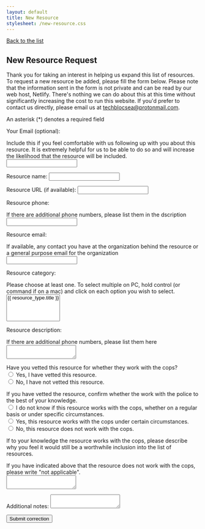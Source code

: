 ```yaml
---
layout: default
title: New Resource
stylesheet: /new-resource.css
---
```


<a href="/">Back to the list</a>

<h2>New Resource Request</h2>

<p>
    Thank you for taking an interest in helping us expand this list of resources. To request a new resource be added, please fill the form below. Please note that the information sent in the form is not private and can be read by our web host, Netlify. There's nothing we can do about this at this time without significantly increasing the cost to run this website. If you'd prefer to contact us directly, please email us at <a href="mailto:techblocsea@protonmail.com">techblocsea@protonmail.com</a>.
</p>

<!-- This form won't work locally but netlify transforms the `action` into a "success" page that it redirects to after handling the POST request -->
<form name="new-resource" data-netlify="true" action="/new-resource-thanks" method="POST">
    <p>An asterisk (*) denotes a required field</p>
    <p>
        <label for="submitter-email">Your Email (optional):</label>
        <aside>Include this if you feel comfortable with us following up with you about this resource. It is extremely helpful for us to be able to do so and will increase the likelihood that the resource will be included.</aside>
        <input id="submitter-email" type="email" name="submitter-email" />
    </p>
    <p>
        <label class="required">Resource name: <input type="text" required name="name" /></label>
    </p>
    <p>
        <!-- Don't use type="url" here because it's too strict and requires a schema which some users might not bother to enter and could be confusing -->
        <label>Resource URL (if available): <input type="text" name="url" /></label>
    </p>
    <p>
        <label class="required" for="phone">Resource phone:</label>
        <aside>If there are additional phone numbers, please list them in the dscription</aside>
        <input id="phone" type="tel" required name="phone" />
    </p>
    <p>
        <label for="resource-email">Resource email:</label>
        <aside>If available, any contact you have at the organization behind the resource or a general purpose email for the organization</aside>
        <input id="resource-email" type="email" name="resource-email" />
    </p>
    <p>
        <label class="required" for="category">Resource category:</label>
        <aside>Please choose at least one. To select multiple on PC, hold control (or command if on a mac) and click on each option you wish to select.</aside>
        <select id="category" name="category" multiple required>
            {% for resource_type in site.resource_types %}
                <option value="{{ resource_type.slug }}">{{ resource_type.title }}</option>
            {% endfor %}
        </select>
    </p>
    <p>
        <label class="required" for="description">Resource description:</label>
        <aside>If there are additional phone numbers, please list them here</aside>
        <textarea id="description" name="description" required></textarea>
    </p>
    <p>
        <div class="required">Have you vetted this resource for whether they work with the cops?</div>
        <div class="flex-row">
            <input id="vetted-yes" required type="radio" name="vetted" value="yes">
            <label for="vetted-yes">Yes, I have vetted this resource.</label>
        </div>
        <div class="flex-row">
            <input id="vetted-no" required type="radio" name="vetted" value="no">
            <label for="vetted-no">No, I have not vetted this resource.</label>
        </div>
    </p>
    <p>
        <div class="required">If you have vetted the resource, confirm whether the work with the police to the best of your knowledge.</div>
        <div class="flex-row">
            <input id="cops-unknown" required type="radio" name="cops" value="unknown">
            <label for="cops-unknown">I do not know if this resource works with the cops, whether on a regular basis or under specific circumstances.</label>
        </div>
        <div class="flex-row">
            <input id="cops-yes" required type="radio" name="cops" value="yes">
            <label for="cops-yes">Yes, this resource works with the cops under certain circumstances.</label>
        </div>
        <div class="flex-row">
            <input id="cops-no" required type="radio" name="cops" value="no">
            <label for="cops-no">No, this resource does not work with the cops.</label>
        </div>
    </p>
    <p>
        <label class="required" for="why-include">
            If to your knowledge the resource works with the cops, please describe why you feel it would still be a worthwhile inclusion into the list of resources.</label>
        <aside>If you have indicated above that the resource does not work with the cops, please write "not applicable".</aside>
        <textarea required id="why-include" name="why-include"></textarea>
    </p>
    <p>
        <label>Additional notes: <textarea name="notes"></textarea></label>
    </p>
    <p>
        <button type="submit">Submit correction</button>
    </p>
</form>
